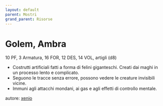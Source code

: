 ```yaml
---
layout: default
parent: Mostri
grand_parent: Risorse
---
```


# Golem, Ambra
10 PF, 3 Armatura, 16 FOR, 12 DES, 14 VOL, artigli (d8)  
- Costrutti artificiali fatti a forma di felini giganteschi. Creati dai maghi in un processo lento e complicato.
- Seguono le tracce senza errore, possono vedere le creature invisibili vicine.
- Immuni agli attacchi mondani, ai gas e agli effetti di controllo mentale. 

autore: [xenio](https://xenioinabottle.blogspot.com)

